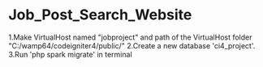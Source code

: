 # Job_Post_Search_Website


1.Make VirtualHost named "jobproject" and path of the VirtualHost folder "C:/wamp64/codeigniter4/public/"
2.Create a new database 'ci4_project'.
3.Run 'php spark migrate' in terminal
